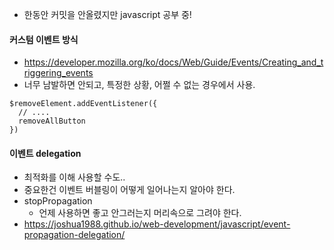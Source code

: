 - 한동안 커밋을 안올렸지만 javascript 공부 중!

#### 커스텀 이벤트 방식 
- https://developer.mozilla.org/ko/docs/Web/Guide/Events/Creating_and_triggering_events 
- 너무 남발하면 안되고, 특정한 상황, 어쩔 수 없는 경우에서 사용. 
  
```
$removeElement.addEventListener({
  // ....
  removeAllButton
})
```
  
#### 이벤트 delegation
- 최적화를 이해 사용할 수도.. 
- 중요한건 이벤트 버블링이 어떻게 일어나는지 알아야 한다. 
- stopPropagation
  * 언제 사용하면 좋고 안그러는지 머리속으로 그려야 한다. 
- https://joshua1988.github.io/web-development/javascript/event-propagation-delegation/

